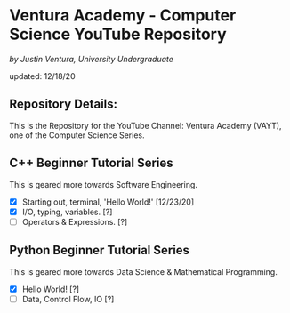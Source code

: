 # Ventura Academy - Computer Science YouTube Repository

*by Justin Ventura, University Undergraduate*

updated: 12/18/20

## Repository Details:

This is the Repository for the YouTube Channel: Ventura Academy (VAYT), one of the Computer Science Series.  

## C++ Beginner Tutorial Series

This is geared more towards Software Engineering.

- [x] Starting out, terminal, 'Hello World!' [12/23/20]
- [x] I/O, typing, variables. [?]
- [ ] Operators & Expressions. [?]

## Python Beginner Tutorial Series

This is geared more towards Data Science & Mathematical Programming.

- [x] Hello World! [?]
- [ ] Data, Control Flow, IO [?]
